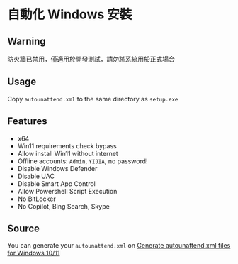 # 自動化 Windows 安裝

## Warning

防火牆已禁用，僅適用於開發測試，請勿將系統用於正式場合

## Usage

Copy `autounattend.xml` to the same directory as `setup.exe`

## Features

* x64
* Win11 requirements check bypass
* Allow install Win11 without internet
* Offline accounts: `Admin`, `YIJIA`, no password!
* Disable Windows Defender
* Disable UAC
* Disable Smart App Control
* Allow Powershell Script Execution
* No BitLocker
* No Copilot, Bing Search, Skype

## Source

You can generate your `autounattend.xml` on [Generate autounattend.xml files for Windows 10/11](https://schneegans.de/windows/unattend-generator/)
